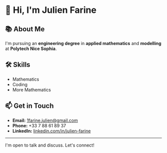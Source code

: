 # 👋 Hi, I'm Julien Farine

## 📚 About Me
I'm pursuing an **engineering degree** in **applied mathematics** and **modelling** at **Polytech Nice Sophia**. 

## 🛠️ Skills
- Mathematics
- Coding
- More Mathematics

## 📫 Get in Touch
- **Email:** [1farine.julien@gmail.com](mailto:1farine.julien@gmail.com)
- **Phone:** +33 7 88 61 89 37
- **LinkedIn:** [linkedin.com/in/julien-farine](https://www.linkedin.com/in/julien-farine)

---
I'm open to talk and discuss. Let's connect!
